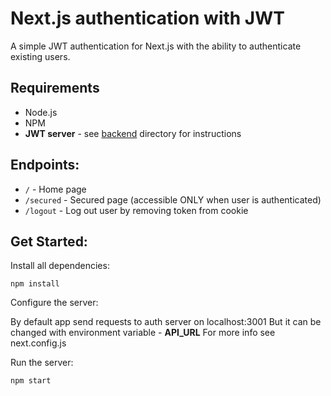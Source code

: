 # Next.js authentication with JWT

A simple JWT authentication for Next.js with the ability to authenticate existing users.

## Requirements
- Node.js
- NPM
- **JWT server** - see [backend](../backend) directory for instructions

## Endpoints:

* `/` - Home page
* `/secured` - Secured page (accessible ONLY when user is authenticated)
* `/logout` - Log out user by removing token from cookie

## Get Started:

Install all dependencies:
```
npm install
```

Configure the server:

By default app send requests to auth server on localhost:3001
But it can be changed with environment variable - **API_URL**
For more info see next.config.js

Run the server:
```
npm start
```
